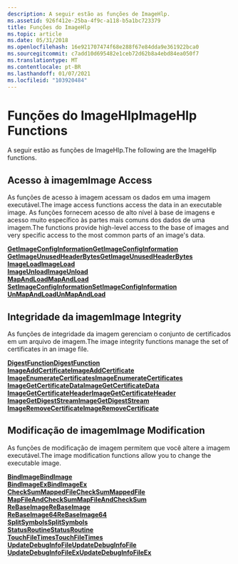 ```yaml
---
description: A seguir estão as funções de ImageHlp.
ms.assetid: 926f412e-25ba-4f9c-a118-b5a1bc723379
title: Funções do ImageHlp
ms.topic: article
ms.date: 05/31/2018
ms.openlocfilehash: 16e921707474f68e288f67e84dda9e361922bca0
ms.sourcegitcommit: c7add10d695482e1ceb72d62b8a4ebd84ea050f7
ms.translationtype: MT
ms.contentlocale: pt-BR
ms.lasthandoff: 01/07/2021
ms.locfileid: "103920484"
---
```

# <a name="imagehlp-functions"></a><span data-ttu-id="98ec5-103">Funções do ImageHlp</span><span class="sxs-lookup"><span data-stu-id="98ec5-103">ImageHlp Functions</span></span>

<span data-ttu-id="98ec5-104">A seguir estão as funções de ImageHlp.</span><span class="sxs-lookup"><span data-stu-id="98ec5-104">The following are the ImageHlp functions.</span></span>

## <a name="image-access"></a><span data-ttu-id="98ec5-105">Acesso à imagem</span><span class="sxs-lookup"><span data-stu-id="98ec5-105">Image Access</span></span>

<span data-ttu-id="98ec5-106">As funções de acesso à imagem acessam os dados em uma imagem executável.</span><span class="sxs-lookup"><span data-stu-id="98ec5-106">The image access functions access the data in an executable image.</span></span> <span data-ttu-id="98ec5-107">As funções fornecem acesso de alto nível à base de imagens e acesso muito específico às partes mais comuns dos dados de uma imagem.</span><span class="sxs-lookup"><span data-stu-id="98ec5-107">The functions provide high-level access to the base of images and very specific access to the most common parts of an image's data.</span></span>

<dl>

[<span data-ttu-id="98ec5-108">**GetImageConfigInformation**</span><span class="sxs-lookup"><span data-stu-id="98ec5-108">**GetImageConfigInformation**</span></span>](/windows/desktop/api/Imagehlp/nf-imagehlp-getimageconfiginformation)  
[<span data-ttu-id="98ec5-109">**GetImageUnusedHeaderBytes**</span><span class="sxs-lookup"><span data-stu-id="98ec5-109">**GetImageUnusedHeaderBytes**</span></span>](/windows/desktop/api/Imagehlp/nf-imagehlp-getimageunusedheaderbytes)  
[<span data-ttu-id="98ec5-110">**ImageLoad**</span><span class="sxs-lookup"><span data-stu-id="98ec5-110">**ImageLoad**</span></span>](/windows/desktop/api/Imagehlp/nf-imagehlp-imageload)  
[<span data-ttu-id="98ec5-111">**ImageUnload**</span><span class="sxs-lookup"><span data-stu-id="98ec5-111">**ImageUnload**</span></span>](/windows/desktop/api/Imagehlp/nf-imagehlp-imageunload)  
[<span data-ttu-id="98ec5-112">**MapAndLoad**</span><span class="sxs-lookup"><span data-stu-id="98ec5-112">**MapAndLoad**</span></span>](/windows/desktop/api/Imagehlp/nf-imagehlp-mapandload)  
[<span data-ttu-id="98ec5-113">**SetImageConfigInformation**</span><span class="sxs-lookup"><span data-stu-id="98ec5-113">**SetImageConfigInformation**</span></span>](/windows/desktop/api/Imagehlp/nf-imagehlp-setimageconfiginformation)  
[<span data-ttu-id="98ec5-114">**UnMapAndLoad**</span><span class="sxs-lookup"><span data-stu-id="98ec5-114">**UnMapAndLoad**</span></span>](/windows/desktop/api/Imagehlp/nf-imagehlp-unmapandload)  
</dl>

## <a name="image-integrity"></a><span data-ttu-id="98ec5-115">Integridade da imagem</span><span class="sxs-lookup"><span data-stu-id="98ec5-115">Image Integrity</span></span>

<span data-ttu-id="98ec5-116">As funções de integridade da imagem gerenciam o conjunto de certificados em um arquivo de imagem.</span><span class="sxs-lookup"><span data-stu-id="98ec5-116">The image integrity functions manage the set of certificates in an image file.</span></span>

<dl>

[<span data-ttu-id="98ec5-117">**DigestFunction**</span><span class="sxs-lookup"><span data-stu-id="98ec5-117">**DigestFunction**</span></span>](/windows/desktop/api/Imagehlp/nc-imagehlp-digest_function)  
[<span data-ttu-id="98ec5-118">**ImageAddCertificate**</span><span class="sxs-lookup"><span data-stu-id="98ec5-118">**ImageAddCertificate**</span></span>](/windows/desktop/api/Imagehlp/nf-imagehlp-imageaddcertificate)  
[<span data-ttu-id="98ec5-119">**ImageEnumerateCertificates**</span><span class="sxs-lookup"><span data-stu-id="98ec5-119">**ImageEnumerateCertificates**</span></span>](/windows/desktop/api/Imagehlp/nf-imagehlp-imageenumeratecertificates)  
[<span data-ttu-id="98ec5-120">**ImageGetCertificateData**</span><span class="sxs-lookup"><span data-stu-id="98ec5-120">**ImageGetCertificateData**</span></span>](/windows/desktop/api/Imagehlp/nf-imagehlp-imagegetcertificatedata)  
[<span data-ttu-id="98ec5-121">**ImageGetCertificateHeader**</span><span class="sxs-lookup"><span data-stu-id="98ec5-121">**ImageGetCertificateHeader**</span></span>](/windows/desktop/api/Imagehlp/nf-imagehlp-imagegetcertificateheader)  
[<span data-ttu-id="98ec5-122">**ImageGetDigestStream**</span><span class="sxs-lookup"><span data-stu-id="98ec5-122">**ImageGetDigestStream**</span></span>](/windows/desktop/api/Imagehlp/nf-imagehlp-imagegetdigeststream)  
[<span data-ttu-id="98ec5-123">**ImageRemoveCertificate**</span><span class="sxs-lookup"><span data-stu-id="98ec5-123">**ImageRemoveCertificate**</span></span>](/windows/desktop/api/Imagehlp/nf-imagehlp-imageremovecertificate)  
</dl>

## <a name="image-modification"></a><span data-ttu-id="98ec5-124">Modificação de imagem</span><span class="sxs-lookup"><span data-stu-id="98ec5-124">Image Modification</span></span>

<span data-ttu-id="98ec5-125">As funções de modificação de imagem permitem que você altere a imagem executável.</span><span class="sxs-lookup"><span data-stu-id="98ec5-125">The image modification functions allow you to change the executable image.</span></span>

<dl>

[<span data-ttu-id="98ec5-126">**BindImage**</span><span class="sxs-lookup"><span data-stu-id="98ec5-126">**BindImage**</span></span>](/windows/desktop/api/Imagehlp/nf-imagehlp-bindimage)  
[<span data-ttu-id="98ec5-127">**BindImageEx**</span><span class="sxs-lookup"><span data-stu-id="98ec5-127">**BindImageEx**</span></span>](/windows/desktop/api/Imagehlp/nf-imagehlp-bindimageex)  
[<span data-ttu-id="98ec5-128">**CheckSumMappedFile**</span><span class="sxs-lookup"><span data-stu-id="98ec5-128">**CheckSumMappedFile**</span></span>](/windows/desktop/api/Imagehlp/nf-imagehlp-checksummappedfile)  
[<span data-ttu-id="98ec5-129">**MapFileAndCheckSum**</span><span class="sxs-lookup"><span data-stu-id="98ec5-129">**MapFileAndCheckSum**</span></span>](/windows/desktop/api/Imagehlp/nf-imagehlp-mapfileandchecksuma)  
[<span data-ttu-id="98ec5-130">**ReBaseImage**</span><span class="sxs-lookup"><span data-stu-id="98ec5-130">**ReBaseImage**</span></span>](/windows/desktop/api/Imagehlp/nf-imagehlp-rebaseimage)  
[<span data-ttu-id="98ec5-131">**ReBaseImage64**</span><span class="sxs-lookup"><span data-stu-id="98ec5-131">**ReBaseImage64**</span></span>](/windows/desktop/api/Imagehlp/nf-imagehlp-rebaseimage64)  
[<span data-ttu-id="98ec5-132">**SplitSymbols**</span><span class="sxs-lookup"><span data-stu-id="98ec5-132">**SplitSymbols**</span></span>](/windows/desktop/api/Imagehlp/nf-imagehlp-splitsymbols)  
[<span data-ttu-id="98ec5-133">**StatusRoutine**</span><span class="sxs-lookup"><span data-stu-id="98ec5-133">**StatusRoutine**</span></span>](/windows/desktop/api/Imagehlp/nc-imagehlp-pimagehlp_status_routine)  
[<span data-ttu-id="98ec5-134">**TouchFileTimes**</span><span class="sxs-lookup"><span data-stu-id="98ec5-134">**TouchFileTimes**</span></span>](/windows/desktop/api/Imagehlp/nf-imagehlp-touchfiletimes)  
[<span data-ttu-id="98ec5-135">**UpdateDebugInfoFile**</span><span class="sxs-lookup"><span data-stu-id="98ec5-135">**UpdateDebugInfoFile**</span></span>](/windows/desktop/api/Imagehlp/nf-imagehlp-updatedebuginfofile)  
[<span data-ttu-id="98ec5-136">**UpdateDebugInfoFileEx**</span><span class="sxs-lookup"><span data-stu-id="98ec5-136">**UpdateDebugInfoFileEx**</span></span>](/windows/desktop/api/Imagehlp/nf-imagehlp-updatedebuginfofileex)  
</dl>

 

 



